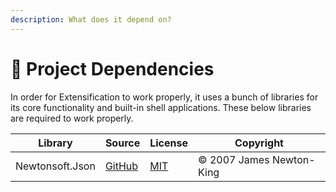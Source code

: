 ```yaml
---
description: What does it depend on?
---
```


# 🧱 Project Dependencies

In order for Extensification to work properly, it uses a bunch of libraries for its core functionality and built-in shell applications. These below libraries are required to work properly.

| Library         | Source                                               | License                                                                  | Copyright                |
| --------------- | ---------------------------------------------------- | ------------------------------------------------------------------------ | ------------------------ |
| Newtonsoft.Json | [GitHub](https://github.com/JamesNK/Newtonsoft.Json) | [MIT](https://github.com/JamesNK/Newtonsoft.Json/blob/master/LICENSE.md) | © 2007 James Newton-King |
